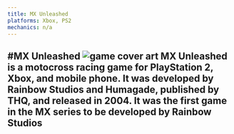```yaml
---
title: MX Unleashed
platforms: Xbox, PS2
mechanics: n/a
---
```

#MX Unleashed
![game cover art](//images.igdb.com/igdb/image/upload/t_thumb/dcpgdrtes21ldtbjzmei.jpg "Logo Title Text 1")
MX Unleashed is a motocross racing game for PlayStation 2, Xbox, and mobile phone. It was developed by Rainbow Studios and Humagade, published by THQ, and released in 2004. It was the first game in the MX series to be developed by Rainbow Studios
-
